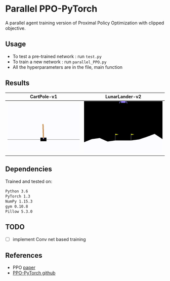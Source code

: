# Parallel PPO-PyTorch

A parallel agent training version of Proximal Policy Optimization with clipped objective.

## Usage

- To test a pre-trained network : run `test.py`
- To train a new network : run `parallel_PPO.py`
- All the hyperparameters are in the file, main function

## Results

|            CartPole-v1             |           LunarLander-v2            |
| :--------------------------------: | :---------------------------------: |
| ![cartpole](./gif/CartPole-v1.gif) | ![lander](./gif/LunarLander-v2.gif) |

## Dependencies

Trained and tested on:

```
Python 3.6
PyTorch 1.3
NumPy 1.15.3
gym 0.10.8
Pillow 5.3.0
```

## TODO

- [ ] implement Conv net based training

## References

- PPO [paper](https://arxiv.org/abs/1707.06347)
- [PPO-PyTorch github](https://github.com/nikhilbarhate99/PPO-PyTorch)
